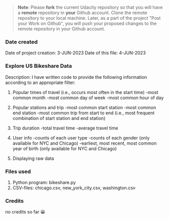 >**Note**: Please **fork** the current Udacity repository so that you will have a **remote** repository in **your** Github account. Clone the remote repository to your local machine. Later, as a part of the project "Post your Work on Github", you will push your proposed changes to the remote repository in your Github account.

### Date created
Date of project creation: 3-JUN-2023
Date of this file: 4-JUN-2023

### Explore US Bikeshare Data

Description: I have written code to provide the following information according to an appropriate filter:

1. Popular times of travel (i.e., occurs most often in the start time)
   -most common month
   -most common day of week
   -most common hour of day

2. Popular stations and trip
   -most common start station
   -most common end station
   -most common trip from start to end (i.e., most frequent combination of start station and end station)

3. Trip duration
   -total travel time
   -average travel time

4. User info
   -counts of each user type
   -counts of each gender (only available for NYC and Chicago)
   -earliest, most recent, most common year of birth (only available for NYC and Chicago)

5. Displaying raw data

### Files used
1. Python program: bikeshare.py
2. CSV-files: chicago.csv, new_york_city.csv, washington.csv

### Credits
no credits so far :grinning:

